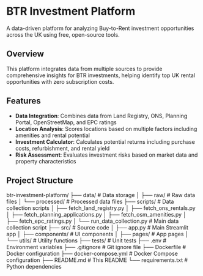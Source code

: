 # BTR Investment Platform

A data-driven platform for analyzing Buy-to-Rent investment opportunities across the UK using free, open-source tools.

## Overview

This platform integrates data from multiple sources to provide comprehensive insights for BTR investments, helping identify top UK rental opportunities with zero subscription costs.

## Features

- **Data Integration**: Combines data from Land Registry, ONS, Planning Portal, OpenStreetMap, and EPC ratings
- **Location Analysis**: Scores locations based on multiple factors including amenities and rental potential
- **Investment Calculator**: Calculates potential returns including purchase costs, refurbishment, and rental yield
- **Risk Assessment**: Evaluates investment risks based on market data and property characteristics

## Project Structure

btr-investment-platform/
├── data/                      # Data storage
│   ├── raw/                   # Raw data files
│   └── processed/             # Processed data files
├── scripts/                   # Data collection scripts
│   ├── fetch_land_registry.py
│   ├── fetch_ons_rentals.py
│   ├── fetch_planning_applications.py
│   ├── fetch_osm_amenities.py
│   ├── fetch_epc_ratings.py
│   └── run_data_collection.py # Main data collection script
├── src/                       # Source code
│   ├── app.py                 # Main Streamlit app
│   ├── components/            # UI components
│   ├── pages/                 # App pages
│   └── utils/                 # Utility functions
├── tests/                     # Unit tests
├── .env                       # Environment variables
├── .gitignore                 # Git ignore file
├── Dockerfile                 # Docker configuration
├── docker-compose.yml         # Docker Compose configuration
├── README.md                  # This README
└── requirements.txt           # Python dependencies
